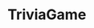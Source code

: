 # TriviaGame

<!-- Greek Civilization:
Who was Achilles?  Prince of Phitha, strongest Greek fighter
Who was Patroclus? Achille's firend, killed by Hector
Who was Argamemnon? King of Mycenae and Greek
Who was Aphrodite? Goddess of love and beauty
Who was Hermes? God of Travelers
Who was Apollo? God of youth, music,prophesy, archery and sun
Who was Hephaestus God of fire
Who was Helen? Queen of Sparta and Trojan
Who was Priam? King of Troy -->